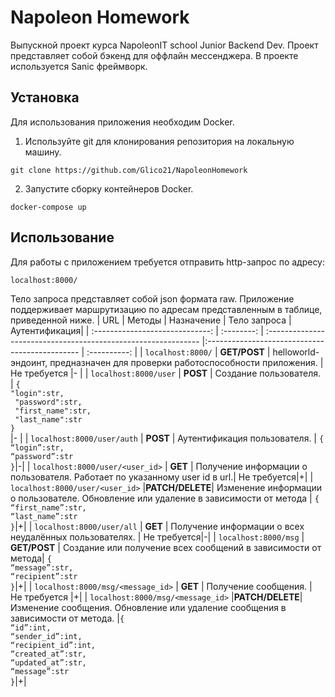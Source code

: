 # Napoleon Homework
Выпускной проект курса NapoleonIT school Junior Backend Dev.
Проект представляет собой бэкенд для оффлайн мессенджера.
В проекте используется Sanic фреймворк.
## Установка
Для использования приложения необходим Docker.
1. Используйте git для клонирования репозитория на локальную машину.
```
git clone https://github.com/Glico21/NapoleonHomework
```
2. Запустите сборку контейнеров Docker.
```
docker-compose up
```
## Использование
Для работы с приложением требуется отправить http-запрос по адресу:
```
localhost:8000/
```
Тело запроса представляет собой json формата raw.
Приложение поддерживает маршрутизацию по адресам представленным в таблице, приведенной ниже.
|                URL              |   Методы   |                                                                             Назначение    |                                                        Тело запроса  |Аутентификация|
| :-----------------------------: | :--------: | :-------------------------------------------------------------  |:---------------------------------------------- | :----------: |
|          ```localhost:8000/```        |  **GET/POST**  |           helloworld-эндоинт, предназначен для проверки работоспособности приложения.     |                                                        Не требуется  |-  |
|        ```localhost:8000/user```      |    **POST**    |                                                                 Создание пользователя.    |  ```{```<br>```"login":str,``` <br>  ``` "password":str,``` <br>``` "first_name":str,```<br> ``` "last_name":str```<br> ```}```<br>|- |
|     ```localhost:8000/user/auth```    |    **POST**    |                                                            Аутентификация пользователя.   |                                        ```{```<br> ```“login”:str,```<br> ```“password”:str```<br> ```}```|-|
|  ```localhost:8000/user/<user_id>```  |     **GET**    |                 Получение информации о пользователя. Работает по указанному user id в url.|                                                          Не требуется|+|
|  ```localhost:8000/user/<user_id>```  |**PATCH/DELETE**|      Изменение информации о пользователе. Обновление или удаление в зависимости от метода |                                  ```{```<br> ```“first_name”:str,```<br> ```“last_name”:str```<br> ```}```|+|
|     ```localhost:8000/user/all```     |     **GET**    |                                   Получение информации о всех неудалённых пользователях.  |                                                          Не требуется|-|
|       ```localhost:8000/msg```        |  **GET/POST**  |                              Создание или получение всех сообщений в зависимости от метода|                                    ```{``` <br>```“message”:str,```<br> ```“recipient”:str```<br> ```}```|+|
| ```localhost:8000/msg/<message_id>``` |      **GET**   |                                                                     Получение сообщения.  |                                                        Не требуется                                   |+|
| ```localhost:8000/msg/<message_id>``` |**PATCH/DELETE**|Изменение сообщения. Обновление или удаление сообщения в зависимости от метода.            |```{```<br> ```“id”:int,```<br> ```“sender_id”:int,```<br> ```“recipient_id”:int,``` <br>```“created_at”:str,```<br> ```“updated_at”:str,```<br> ```“message”:str```<br> ```}```|+|
